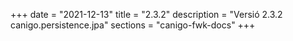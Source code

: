 +++
date        = "2021-12-13"
title       = "2.3.2"
description = "Versió 2.3.2 canigo.persistence.jpa"
sections    = "canigo-fwk-docs"
+++